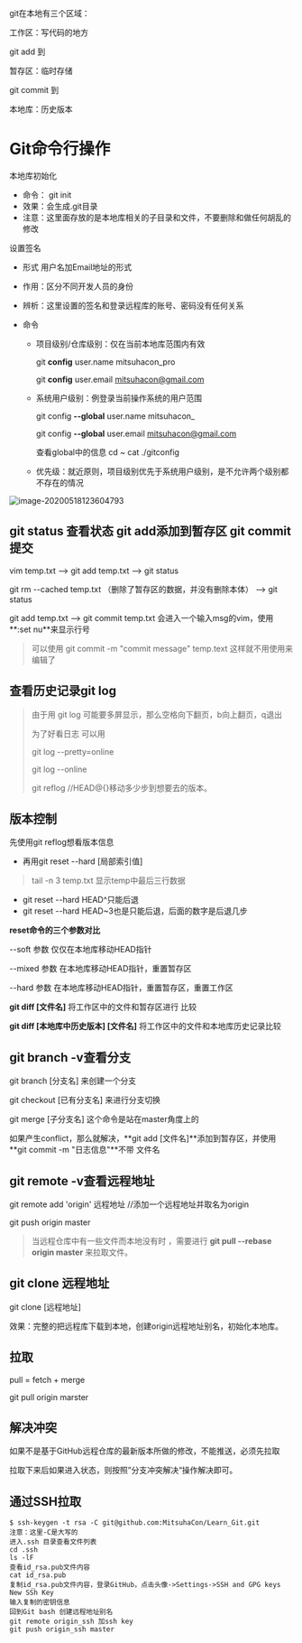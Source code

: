 git在本地有三个区域：

工作区：写代码的地方

git  add  到

暂存区：临时存储

git commit 到

本地库：历史版本



# Git命令行操作

本地库初始化 

- 命令： git init
- 效果：会生成.git目录
- 注意：这里面存放的是本地库相关的子目录和文件，不要删除和做任何胡乱的修改

设置签名

- 形式   用户名加Email地址的形式

- 作用：区分不同开发人员的身份

- 辨析：这里设置的签名和登录远程库的账号、密码没有任何关系

- 命令

  - 项目级别/仓库级别：仅在当前本地库范围内有效

    git **config** user.name  mitsuhacon_pro

    git **config** user.email mitsuhacon@gmail.com

  - 系统用户级别：例登录当前操作系统的用户范围

    git config **--global** user.name mitsuhacon_

    git config **--global** user.email mitsuhacon@gmail.com

    查看global中的信息     cd ~          cat ./gitconfig

  - 优先级：就近原则，项目级别优先于系统用户级别，是不允许两个级别都不存在的情况

![image-20200518123604793](C:\Users\MitsuhaCon\AppData\Roaming\Typora\typora-user-images\image-20200518123604793.png)



## git status 查看状态   git add添加到暂存区  git commit提交

vim temp.txt    -->   git add temp.txt   -->  git status   

git rm --cached temp.txt （删除了暂存区的数据，并没有删除本体） --> git status 

git add temp.txt --> git commit temp.txt   会进入一个输入msg的vim，使用**:set nu**来显示行号

> 
>
> 可以使用   git commit -m "commit message" temp.text              这样就不用使用来编辑了

## 查看历史记录git log

> 由于用 git log 可能要多屏显示，那么空格向下翻页，b向上翻页，q退出
>
> 为了好看日志   可以用   
>
> git log --pretty=online
>
> git log --online
>
> git reflog   //HEAD@{}移动多少步到想要去的版本。

## 版本控制

先使用git reflog想看版本信息

- 再用git reset --hard [局部索引值]

> tail -n 3  temp.txt  显示temp中最后三行数据

- git reset --hard HEAD^只能后退
- git reset --hard HEAD~3也是只能后退，后面的数字是后退几步

**reset命令的三个参数对比**

--soft 参数  仅仅在本地库移动HEAD指针

--mixed 参数  在本地库移动HEAD指针，重置暂存区

--hard 参数 在本地库移动HEAD指针，重置暂存区，重置工作区



**git diff [文件名]** 将工作区中的文件和暂存区进行 比较

**git diff [本地库中历史版本] [文件名]** 将工作区中的文件和本地库历史记录比较

## git branch -v查看分支

git branch [分支名]  来创建一个分支

git checkout [已有分支名] 来进行分支切换

git merge [子分支名]  这个命令是站在master角度上的

如果产生conflict，那么就解决，**git add [文件名]**添加到暂存区，并使用 **git commit -m "日志信息"**不带 文件名



## git remote -v查看远程地址

git remote add 'origin'  远程地址      //添加一个远程地址并取名为origin

git push origin master

> 当远程仓库中有一些文件而本地没有时 ，需要进行  **git pull --rebase origin master**    来拉取文件。



## git clone 远程地址

git clone [远程地址]

效果：完整的把远程库下载到本地，创建origin远程地址别名，初始化本地库。



## 拉取

pull = fetch + merge

git pull origin  marster

## 解决冲突

如果不是基于GitHub远程仓库的最新版本所做的修改，不能推送，必须先拉取

拉取下来后如果进入状态，则按照”分支冲突解决“操作解决即可。

## 通过SSH拉取

```git
$ ssh-keygen -t rsa -C git@github.com:MitsuhaCon/Learn_Git.git
注意：这里-C是大写的
进入.ssh 目录查看文件列表
cd .ssh
ls -lF
查看id_rsa.pub文件内容
cat id_rsa.pub
复制id_rsa.pub文件内容，登录GitHub，点击头像->Settings->SSH and GPG keys
New SSh Key
输入复制的密钥信息
回到Git bash 创建远程地址别名
git remote origin_ssh 加ssh key
git push origin_ssh master
```

